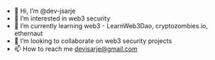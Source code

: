 - 👋 Hi, I’m @dev-jsarje
- 👀 I’m interested in web3 security
- 🌱 I’m currently learning web3 - LearnWeb3Dao, cryptozombies.io, ethernaut
- 💞️ I’m looking to collaborate on web3 security projects
- 📫 How to reach me devjsarje@gmail.com
<!---
dev-jsarje/dev-jsarje is a ✨ special ✨ repository because its `README.md` (this file) appears on your GitHub profile.
You can click the Preview link to take a look at your changes.
--->
